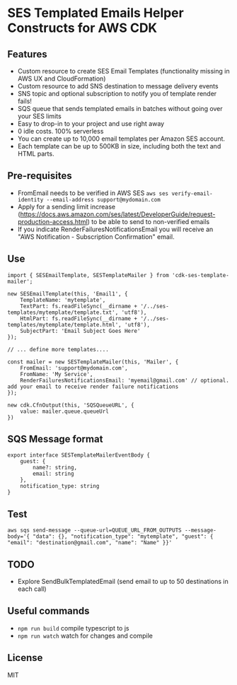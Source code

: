 # SES Templated Emails Helper Constructs for AWS CDK

## Features 
- Custom resource to create SES Email Templates (functionality missing in AWS UX and CloudFormation)
- Custom resource to add SNS destination to message delivery events
- SNS topic and optional subscription to notify you of template render fails!
- SQS queue that sends templated emails in batches without going over your SES limits
- Easy to drop-in to your project and use right away
- 0 idle costs. 100% serverless
- You can create up to 10,000 email templates per Amazon SES account.
- Each template can be up to 500KB in size, including both the text and HTML parts.


## Pre-requisites
- FromEmail needs to be verified in AWS SES `aws ses verify-email-identity --email-address support@mydomain.com`
- Apply for a sending limit increase (https://docs.aws.amazon.com/ses/latest/DeveloperGuide/request-production-access.html) to be able to send to non-verified emails
- If you indicate RenderFailuresNotificationsEmail you will receive an "AWS Notification - Subscription Confirmation" email. 

## Use
```
import { SESEmailTemplate, SESTemplateMailer } from 'cdk-ses-template-mailer';

new SESEmailTemplate(this, 'Email1', {
    TemplateName: 'mytemplate',
    TextPart: fs.readFileSync(__dirname + '/../ses-templates/mytemplate/template.txt', 'utf8'),
    HtmlPart: fs.readFileSync(__dirname + '/../ses-templates/mytemplate/template.html', 'utf8'),
    SubjectPart: 'Email Subject Goes Here'
});

// ... define more templates....

const mailer = new SESTemplateMailer(this, 'Mailer', {
    FromEmail: 'support@mydomain.com',
    FromName: 'My Service',
    RenderFailuresNotificationsEmail: 'myemail@gmail.com' // optional. add your email to receive render failure notifications
});

new cdk.CfnOutput(this, 'SQSQueueURL', {
    value: mailer.queue.queueUrl
})

```

## SQS Message format
```
export interface SESTemplateMailerEventBody {
    guest: {
        name?: string,
        email: string
    },
    notification_type: string
}
```

## Test

```
aws sqs send-message --queue-url=QUEUE_URL_FROM_OUTPUTS --message-body='{ "data": {}, "notification_type": "mytemplate", "guest": { "email": "destination@gmail.com", "name": "Name" }}'
```

## TODO 
- Explore SendBulkTemplatedEmail (send email to up to 50 destinations in each call)

## Useful commands

 * `npm run build`   compile typescript to js
 * `npm run watch`   watch for changes and compile

## License
MIT
